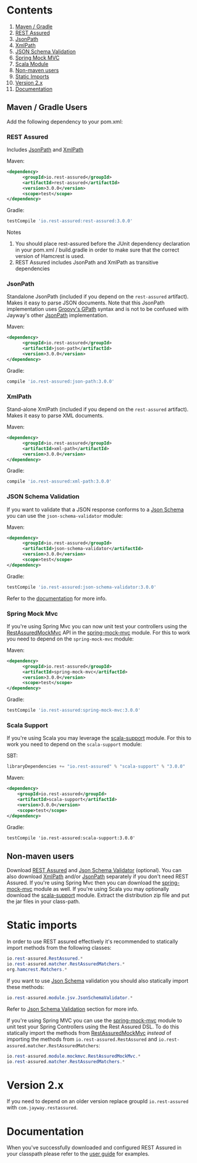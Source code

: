 # Contents
1. [Maven / Gradle](#maven--gradle-users)
  1. [REST Assured](#rest-assured)
  1. [JsonPath](#jsonpath)
  1. [XmlPath](#xmlpath)
  1. [JSON Schema Validation](#json-schema-validation)
  1. [Spring Mock MVC](#spring-mock-mvc)
  1. [Scala Module](#scala-support)
1. [Non-maven users](#non-maven-users)
1. [Static Imports](#static-imports)
1. [Version 2.x](#version-2x)
1. [Documentation](#documentation)

## Maven / Gradle Users ##
Add the following dependency to your pom.xml:

### REST Assured ###
Includes [JsonPath](#jsonpath) and [XmlPath](#xmlpath)

Maven:
```xml
<dependency>
      <groupId>io.rest-assured</groupId>
      <artifactId>rest-assured</artifactId>
      <version>3.0.0</version>
      <scope>test</scope>
</dependency>
```

Gradle:
```groovy
testCompile 'io.rest-assured:rest-assured:3.0.0'
```

Notes
  1. You should place rest-assured before the JUnit dependency declaration in your pom.xml / build.gradle in order to make sure that the correct version of Hamcrest is used.
  1. REST Assured includes JsonPath and XmlPath as transitive dependencies

### JsonPath ###
Standalone JsonPath (included if you depend on the `rest-assured` artifact). Makes it easy to parse JSON documents. Note that this JsonPath implementation uses <a href='http://groovy-lang.org/processing-xml.html#_gpath'>Groovy's GPath</a> syntax and is not to be confused with Jayway's other <a href='https://github.com/jayway/JsonPath'>JsonPath</a> implementation.

Maven:
```xml
<dependency>
      <groupId>io.rest-assured</groupId>
      <artifactId>json-path</artifactId>
      <version>3.0.0</version>
</dependency>
```

Gradle:
```groovy
compile 'io.rest-assured:json-path:3.0.0'
```

### XmlPath ###
Stand-alone XmlPath (included if you depend on the `rest-assured` artifact). Makes it easy to parse XML documents.

Maven:
```xml
<dependency>
      <groupId>io.rest-assured</groupId>
      <artifactId>xml-path</artifactId>
      <version>3.0.0</version>
</dependency>
```

Gradle:
```groovy
compile 'io.rest-assured:xml-path:3.0.0'
```

### JSON Schema Validation ###
If you want to validate that a JSON response conforms to a [Json Schema](http://json-schema.org/) you can use the `json-schema-validator` module:

Maven:
```xml
<dependency>
      <groupId>io.rest-assured</groupId>
      <artifactId>json-schema-validator</artifactId>
      <version>3.0.0</version>
      <scope>test</scope>
</dependency>
```

Gradle:
```groovy
testCompile 'io.rest-assured:json-schema-validator:3.0.0'
```

Refer to the [documentation](Usage#json-schema-validation) for more info.

### Spring Mock Mvc ###
If you're using Spring Mvc you can now unit test your controllers using the [RestAssuredMockMvc](http://static.javadoc.io/io.rest-assured/spring-mock-mvc/3.0.0/com/jayway/restassured/module/mockmvc/RestAssuredMockMvc.html) API in the [spring-mock-mvc](https://github.com/jayway/rest-assured/wiki/Usage#spring-mock-mvc-module) module. For this to work you need to depend on the `spring-mock-mvc` module:

Maven:
```xml
<dependency>
      <groupId>io.rest-assured</groupId>
      <artifactId>spring-mock-mvc</artifactId>
      <version>3.0.0</version>
      <scope>test</scope>
</dependency>
```

Gradle:
```groovy
testCompile 'io.rest-assured:spring-mock-mvc:3.0.0'
```

### Scala Support ###
If you're using Scala you may leverage the [scala-support](https://github.com/jayway/rest-assured/wiki/Usage#scala-support-module) module. For this to work you need to depend on the `scala-support` module:

SBT:
```scala
libraryDependencies += "io.rest-assured" % "scala-support" % "3.0.0"
```

Maven:
```xml
<dependency>
    <groupId>io.rest-assured</groupId>
    <artifactId>scala-support</artifactId>
    <version>3.0.0</version>
    <scope>test</scope>
</dependency>
```

Gradle:
```xml
testCompile 'io.rest-assured:scala-support:3.0.0'
```
## Non-maven users ##
Download [REST Assured](http://dl.bintray.com/johanhaleby/generic/rest-assured-3.0.0-dist.zip) and [Json Schema Validator](http://dl.bintray.com/johanhaleby/generic/json-schema-validator-3.0.0-dist.zip) (optional). You can also download [XmlPath](http://dl.bintray.com/johanhaleby/generic/xml-path-3.0.0-dist.zip) and/or [JsonPath](http://dl.bintray.com/johanhaleby/generic/json-path-3.0.0-dist.zip) separately if you don't need REST Assured. If you're using Spring Mvc then you can download the [spring-mock-mvc](http://dl.bintray.com/johanhaleby/generic/spring-mock-mvc-3.0.0-dist.zip) module as well. If you're using Scala you may optionally download the [scala-support](http://dl.bintray.com/johanhaleby/generic/scala-support-3.0.0-dist.zip) module. Extract the distribution zip file and put the jar files in your class-path.

# Static imports #

In order to use REST assured effectively it's recommended to statically import methods from the following classes:

```java
io.rest-assured.RestAssured.*
io.rest-assured.matcher.RestAssuredMatchers.*
org.hamcrest.Matchers.*
```

If you want to use [Json Schema](http://json-schema.org/) validation you should also statically import these methods:

```java
io.rest-assured.module.jsv.JsonSchemaValidator.*
```

Refer to [Json Schema Validation](#json-schema-validation) section for more info.

If you're using Spring MVC you can use the [spring-mock-mvc](https://github.com/jayway/rest-assured/wiki/Usage#spring-mock-mvc-module) module to unit test your Spring Controllers using the Rest Assured DSL. To do this statically import the methods from [RestAssuredMockMvc](http://static.javadoc.io/io.rest-assured/spring-mock-mvc/3.0.0/com/jayway/restassured/module/mockmvc/RestAssuredMockMvc.html) _instead_ of importing the methods from `io.rest-assured.RestAssured` and `io.rest-assured.matcher.RestAssuredMatchers`:

```java
io.rest-assured.module.mockmvc.RestAssuredMockMvc.*
io.rest-assured.matcher.RestAssuredMatchers.*
```
# Version 2.x #

If you need to depend on an older version replace groupId `io.rest-assured` with `com.jayway.restassured`.

# Documentation #
When you've successfully downloaded and configured REST Assured in your classpath please refer to the [user guide](Usage) for examples.

